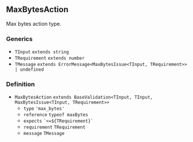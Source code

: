 MaxBytesAction
--------------

Max bytes action type.

### Generics

*   `TInput` `extends string`
*   `TRequirement` `extends number`
*   `TMessage` `extends ErrorMessage<MaxBytesIssue<TInput, TRequirement>> | undefined`

### Definition

*   `MaxBytesAction` `extends BaseValidation<TInput, TInput, MaxBytesIssue<TInput, TRequirement>>`
    *   `type` `'max_bytes'`
    *   `reference` `typeof maxBytes`
    *   `expects` `` `<=${TRequirement}` ``
    *   `requirement` `TRequirement`
    *   `message` `TMessage`